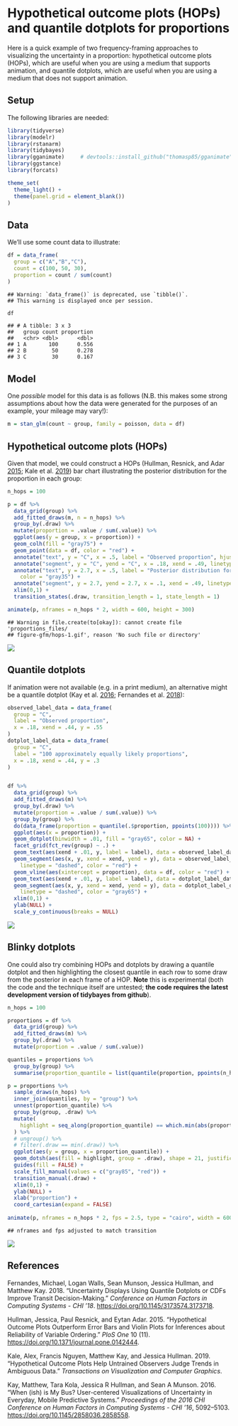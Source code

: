 Hypothetical outcome plots (HOPs) and quantile dotplots for proportions
================

Here is a quick example of two frequency-framing approaches to
visualizing the uncertainty in a proportion: hypothetical outcome plots
(HOPs), which are useful when you are using a medium that supports
animation, and quantile dotplots, which are useful when you are using a
medium that does not support animation.

## Setup

The following libraries are needed:

``` r
library(tidyverse)
library(modelr)
library(rstanarm)
library(tidybayes)
library(gganimate)     # devtools::install_github("thomasp85/gganimate")
library(ggstance)
library(forcats)

theme_set(
  theme_light() +
  theme(panel.grid = element_blank())
)
```

## Data

We’ll use some count data to illustrate:

``` r
df = data_frame(
  group = c("A","B","C"),
  count = c(100, 50, 30),
  proportion = count / sum(count)
)
```

    ## Warning: `data_frame()` is deprecated, use `tibble()`.
    ## This warning is displayed once per session.

``` r
df
```

    ## # A tibble: 3 x 3
    ##   group count proportion
    ##   <chr> <dbl>      <dbl>
    ## 1 A       100      0.556
    ## 2 B        50      0.278
    ## 3 C        30      0.167

## Model

One *possible* model for this data is as follows (N.B. this makes some
strong assumptions about how the data were generated for the purposes of
an example, your mileage may vary\!):

``` r
m = stan_glm(count ~ group, family = poisson, data = df)
```

## Hypothetical outcome plots (HOPs)

Given that model, we could construct a HOPs (Hullman, Resnick, and Adar
[2015](#ref-Hullman2015); Kale et al. [2019](#ref-Kale2018)) bar chart
illustrating the posterior distribution for the proportion in each
group:

``` r
n_hops = 100

p = df %>%
  data_grid(group) %>%
  add_fitted_draws(m, n = n_hops) %>%
  group_by(.draw) %>%
  mutate(proportion = .value / sum(.value)) %>%
  ggplot(aes(y = group, x = proportion)) +
  geom_colh(fill = "gray75") +
  geom_point(data = df, color = "red") +
  annotate("text", y = "C", x = .5, label = "Observed proportion", hjust = 0, color = "red") +
  annotate("segment", y = "C", yend = "C", x = .18, xend = .49, linetype = "dashed", color = "red") +
  annotate("text", y = 2.7, x = .5, label = "Posterior distribution for proportion", hjust = 0,
    color = "gray35") +
  annotate("segment", y = 2.7, yend = 2.7, x = .1, xend = .49, linetype = "dashed", color = "gray75") +
  xlim(0,1) +
  transition_states(.draw, transition_length = 1, state_length = 1)

animate(p, nframes = n_hops * 2, width = 600, height = 300)
```

    ## Warning in file.create(to[okay]): cannot create file 'proportions_files/
    ## figure-gfm/hops-1.gif', reason 'No such file or directory'

![](proportions_files/figure-gfm/hops-1.gif)<!-- -->

## Quantile dotplots

If animation were not available (e.g. in a print medium), an alternative
might be a quantile dotplot (Kay et al. [2016](#ref-Kay2016); Fernandes
et al. [2018](#ref-Fernandes2018)):

``` r
observed_label_data = data_frame(
  group = "C",
  label = "Observed proportion",
  x = .18, xend = .44, y = .55
)
dotplot_label_data = data_frame(
  group = "C",
  label = "100 approximately equally likely proportions",
  x = .18, xend = .44, y = .3
)


df %>%
  data_grid(group) %>%
  add_fitted_draws(m) %>%
  group_by(.draw) %>%
  mutate(proportion = .value / sum(.value)) %>%
  group_by(group) %>%
  do(data_frame(proportion = quantile(.$proportion, ppoints(100)))) %>%
  ggplot(aes(x = proportion)) +
  geom_dotplot(binwidth = .01, fill = "gray65", color = NA) +
  facet_grid(fct_rev(group) ~ .) +
  geom_text(aes(xend + .01, y, label = label), data = observed_label_data, hjust = 0, color = "red") +
  geom_segment(aes(x, y, xend = xend, yend = y), data = observed_label_data,
    linetype = "dashed", color = "red") +
  geom_vline(aes(xintercept = proportion), data = df, color = "red") +
  geom_text(aes(xend + .01, y, label = label), data = dotplot_label_data, hjust = 0, color = "gray35") +
  geom_segment(aes(x, y, xend = xend, yend = y), data = dotplot_label_data,
    linetype = "dashed", color = "gray65") +
  xlim(0,1) +
  ylab(NULL) +
  scale_y_continuous(breaks = NULL)
```

![](proportions_files/figure-gfm/quantile-dotplots-1.png)<!-- -->

## Blinky dotplots

One could also try combining HOPs and dotplots by drawing a quantile
dotplot and then highlighting the closest quantile in each row to some
draw from the posterior in each frame of a HOP. **Note** this is
experimental (both the code and the technique itself are untested; **the
code requires the latest development version of tidybayes from
github**).

``` r
n_hops = 100

proportions = df %>%
  data_grid(group) %>%
  add_fitted_draws(m) %>%
  group_by(.draw) %>%
  mutate(proportion = .value / sum(.value)) 

quantiles = proportions %>%
  group_by(group) %>%
  summarise(proportion_quantile = list(quantile(proportion, ppoints(n_hops)))) 

p = proportions %>%
  sample_draws(n_hops) %>%
  inner_join(quantiles, by = "group") %>%
  unnest(proportion_quantile) %>%
  group_by(group, .draw) %>%
  mutate(
    highlight = seq_along(proportion_quantile) == which.min(abs(proportion - proportion_quantile))
  ) %>%
  # ungroup() %>%
  # filter(.draw == min(.draw)) %>%
  ggplot(aes(y = group, x = proportion_quantile)) +
  geom_dotsh(aes(fill = highlight, group = .draw), shape = 21, justification = 0.4, color = NA) +
  guides(fill = FALSE) +
  scale_fill_manual(values = c("gray85", "red")) +
  transition_manual(.draw) +
  xlim(0,1) +
  ylab(NULL) +
  xlab("proportion") +
  coord_cartesian(expand = FALSE)
  
animate(p, nframes = n_hops * 2, fps = 2.5, type = "cairo", width = 600, height = 400)
```

    ## nframes and fps adjusted to match transition

![](proportions_files/figure-gfm/blinky_dotplots-1.gif)<!-- -->

## References

<div id="refs" class="references">

<div id="ref-Fernandes2018">

Fernandes, Michael, Logan Walls, Sean Munson, Jessica Hullman, and
Matthew Kay. 2018. “Uncertainty Displays Using Quantile Dotplots or CDFs
Improve Transit Decision-Making.” *Conference on Human Factors in
Computing Systems - CHI ’18*. <https://doi.org/10.1145/3173574.3173718>.

</div>

<div id="ref-Hullman2015">

Hullman, Jessica, Paul Resnick, and Eytan Adar. 2015. “Hypothetical
Outcome Plots Outperform Error Bars and Violin Plots for Inferences
about Reliability of Variable Ordering.” *PloS One* 10 (11).
<https://doi.org/10.1371/journal.pone.0142444>.

</div>

<div id="ref-Kale2018">

Kale, Alex, Francis Nguyen, Matthew Kay, and Jessica Hullman. 2019.
“Hypothetical Outcome Plots Help Untrained Observers Judge Trends in
Ambiguous Data.” *Transactions on Visualization and Computer Graphics*.

</div>

<div id="ref-Kay2016">

Kay, Matthew, Tara Kola, Jessica R Hullman, and Sean A Munson. 2016.
“When (ish) is My Bus? User-centered Visualizations of Uncertainty in
Everyday, Mobile Predictive Systems.” *Proceedings of the 2016 CHI
Conference on Human Factors in Computing Systems - CHI ’16*, 5092–5103.
<https://doi.org/10.1145/2858036.2858558>.

</div>

</div>
